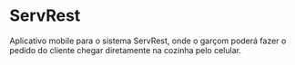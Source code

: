 # ServRest
Aplicativo mobile para o sistema ServRest, onde o garçom poderá fazer o pedido do cliente chegar diretamente na cozinha pelo celular.
